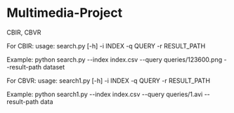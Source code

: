 # Multimedia-Project
CBIR, CBVR

For CBIR:
usage: search.py [-h] -i INDEX -q QUERY -r RESULT_PATH

Example:
python search.py --index index.csv --query queries/123600.png --result-path dataset

For CBVR:
usage: search1.py [-h] -i INDEX -q QUERY -r RESULT_PATH

Example:
python search1.py --index index.csv --query queries/1.avi --result-path data
